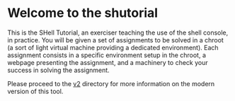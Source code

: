 # Welcome to the shutorial

This is the SHell Tutorial, an exerciser teaching the use of the shell
console, in practice. You will be given a set of assignments to be
solved in a chroot (a sort of light virtual machine providing a
dedicated environment). Each assignment consists in a specific
environment setup in the chroot, a webpage presenting the assignment,
and a machinery to check your success in solving the assignment. 

Please proceed to the [v2](v2) directory for more information on the
modern version of this tool.